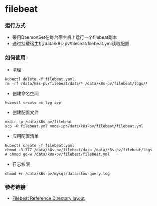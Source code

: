 # filebeat

### 运行方式
- 采用DaemonSet在每台宿主机上运行一个filebeat副本
- 通过挂载宿主机/data/k8s-pv/filebeat/filebeat.yml读取配置

### 如何使用
- 清理
```
kubectl delete -f filebeat.yaml
rm -rf /data/k8s-pv/filebeat/data/* /data/k8s-pv/filebeat/logs/*
```
- 创建命名空间
```
kubectl create ns log-app
```
- 创建配置文件
```
mkdir -p /data/k8s-pv/filebeat
scp -R filebeat.yml node-ip:/data/k8s-pv/filebeat/filebeat.yml
```
- 应用配置清单
```
kubectl create -f filebeat.yaml
chmod -R 777 /data/k8s-pv/filebeat/data /data/k8s-pv/filebeat/logs
# chmod go-w /data/k8s-pv/filebeat/filebeat.yml
```
- 日志权限
```
chmod +r /data/k8s-pv/mysql/data/slow-query.log 
```

### 参考链接
- [Filebeat Reference Directory layout](https://www.elastic.co/guide/en/beats/filebeat/current/directory-layout.html)
